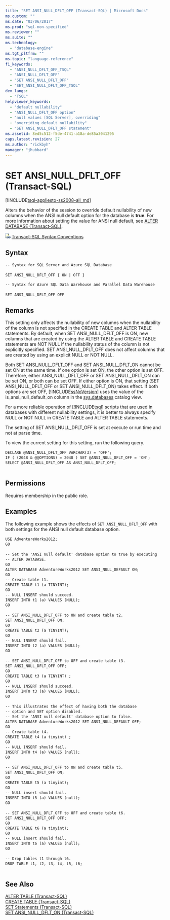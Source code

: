 ```yaml
---
title: "SET ANSI_NULL_DFLT_OFF (Transact-SQL) | Microsoft Docs"
ms.custom: ""
ms.date: "03/06/2017"
ms.prod: "sql-non-specified"
ms.reviewer: ""
ms.suite: ""
ms.technology: 
  - "database-engine"
ms.tgt_pltfrm: ""
ms.topic: "language-reference"
f1_keywords: 
  - "ANSI_NULL_DFLT_OFF_TSQL"
  - "ANSI_NULL_DFLT_OFF"
  - "SET ANSI_NULL_DFLT_OFF"
  - "SET_ANSI_NULL_DFLT_OFF_TSQL"
dev_langs: 
  - "TSQL"
helpviewer_keywords: 
  - "default nullability"
  - "ANSI_NULL_DFLT_OFF option"
  - "null values [SQL Server], overriding"
  - "overriding default nullability"
  - "SET ANSI_NULL_DFLT_OFF statement"
ms.assetid: 8ed5c512-f5de-4741-a18a-de85a3041295
caps.latest.revision: 27
ms.author: "rickbyh"
manager: "jhubbard"
---
```

# SET ANSI_NULL_DFLT_OFF (Transact-SQL)
[!INCLUDE[tsql-appliesto-ss2008-all_md](../../database-engine/configure/windows/includes/tsql-appliesto-ss2008-all-md.md)]

  Alters the behavior of the session to override default nullability of new columns when the ANSI null default option for the database is **true**. For more information about setting the value for ANSI null default, see [ALTER DATABASE &#40;Transact-SQL&#41;](../../t-sql/statements/alter-database-transact-sql.md).  
  
 ![Topic link icon](../../database-engine/configure/windows/media/topic-link.gif "Topic link icon") [Transact-SQL Syntax Conventions](../../t-sql/language-elements/transact-sql-syntax-conventions-transact-sql.md)  
  
## Syntax  
  
```  
-- Syntax for SQL Server and Azure SQL Database  
  
SET ANSI_NULL_DFLT_OFF { ON | OFF }  
```  
  
```  
-- Syntax for Azure SQL Data Warehouse and Parallel Data Warehouse  
  
SET ANSI_NULL_DFLT_OFF OFF  
```  
  
## Remarks  
 This setting only affects the nullability of new columns when the nullability of the column is not specified in the CREATE TABLE and ALTER TABLE statements. By default, when SET ANSI_NULL_DFLT_OFF is ON, new columns that are created by using the ALTER TABLE and CREATE TABLE statements are NOT NULL if the nullability status of the column is not explicitly specified. SET ANSI_NULL_DFLT_OFF does not affect columns that are created by using an explicit NULL or NOT NULL.  
  
 Both SET ANSI_NULL_DFLT_OFF and SET ANSI_NULL_DFLT_ON cannot be set ON at the same time. If one option is set ON, the other option is set OFF. Therefore, either ANSI_NULL_DFLT_OFF or SET ANSI_NULL_DFLT_ON can be set ON, or both can be set OFF. If either option is ON, that setting (SET ANSI_NULL_DFLT_OFF or SET ANSI_NULL_DFLT_ON) takes effect. If both options are set OFF, [!INCLUDE[ssNoVersion](../../advanced-analytics/r-services/includes/ssnoversion-md.md)] uses the value of the is_ansi_null_default_on column in the [sys.databases](../../relational-databases/reference/system-catalog-views/sys.databases-transact-sql.md) catalog view.  
  
 For a more reliable operation of [!INCLUDE[tsql](../../advanced-analytics/r-services/includes/tsql-md.md)] scripts that are used in databases with different nullability settings, it is better to always specify NULL or NOT NULL in CREATE TABLE and ALTER TABLE statements.  
  
 The setting of SET ANSI_NULL_DFLT_OFF is set at execute or run time and not at parse time.  
  
 To view the current setting for this setting, run the following query.  
  
```  
DECLARE @ANSI_NULL_DFLT_OFF VARCHAR(3) = 'OFF';  
IF ( (2048 & @@OPTIONS) = 2048 ) SET @ANSI_NULL_DFLT_OFF = 'ON';  
SELECT @ANSI_NULL_DFLT_OFF AS ANSI_NULL_DFLT_OFF;  
  
```  
  
## Permissions  
 Requires membership in the public role.  
  
## Examples  
 The following example shows the effects of `SET ANSI_NULL_DFLT_OFF` with both settings for the ANSI null default database option.  
  
```  
USE AdventureWorks2012;  
GO  
  
-- Set the 'ANSI null default' database option to true by executing   
-- ALTER DATABASE.  
GO  
ALTER DATABASE AdventureWorks2012 SET ANSI_NULL_DEFAULT ON;  
GO  
-- Create table t1.  
CREATE TABLE t1 (a TINYINT);  
GO  
-- NULL INSERT should succeed.  
INSERT INTO t1 (a) VALUES (NULL);  
GO  
  
-- SET ANSI_NULL_DFLT_OFF to ON and create table t2.  
SET ANSI_NULL_DFLT_OFF ON;  
GO  
CREATE TABLE t2 (a TINYINT);  
GO   
-- NULL INSERT should fail.  
INSERT INTO t2 (a) VALUES (NULL);  
GO  
  
-- SET ANSI_NULL_DFLT_OFF to OFF and create table t3.  
SET ANSI_NULL_DFLT_OFF OFF;  
GO  
CREATE TABLE t3 (a TINYINT) ;  
GO   
-- NULL INSERT should succeed.  
INSERT INTO t3 (a) VALUES (NULL);  
GO  
  
-- This illustrates the effect of having both the database  
-- option and SET option disabled.  
-- Set the 'ANSI null default' database option to false.  
ALTER DATABASE AdventureWorks2012 SET ANSI_NULL_DEFAULT OFF;  
GO  
-- Create table t4.  
CREATE TABLE t4 (a tinyint) ;  
GO   
-- NULL INSERT should fail.  
INSERT INTO t4 (a) VALUES (null);  
GO  
  
-- SET ANSI_NULL_DFLT_OFF to ON and create table t5.  
SET ANSI_NULL_DFLT_OFF ON;  
GO  
CREATE TABLE t5 (a tinyint);  
GO   
-- NULL insert should fail.  
INSERT INTO t5 (a) VALUES (null);  
GO  
  
-- SET ANSI_NULL_DFLT_OFF to OFF and create table t6.  
SET ANSI_NULL_DFLT_OFF OFF;  
GO  
CREATE TABLE t6 (a tinyint);   
GO   
-- NULL insert should fail.  
INSERT INTO t6 (a) VALUES (null);  
GO  
  
-- Drop tables t1 through t6.  
DROP TABLE t1, t2, t3, t4, t5, t6;  
  
```  
  
## See Also  
 [ALTER TABLE &#40;Transact-SQL&#41;](../../t-sql/statements/alter-table-transact-sql.md)   
 [CREATE TABLE &#40;Transact-SQL&#41;](../../t-sql/statements/create-table-transact-sql.md)   
 [SET Statements &#40;Transact-SQL&#41;](../../t-sql/statements/set-statements-transact-sql.md)   
 [SET ANSI_NULL_DFLT_ON &#40;Transact-SQL&#41;](../../t-sql/statements/set-ansi-null-dflt-on-transact-sql.md)  
  
  